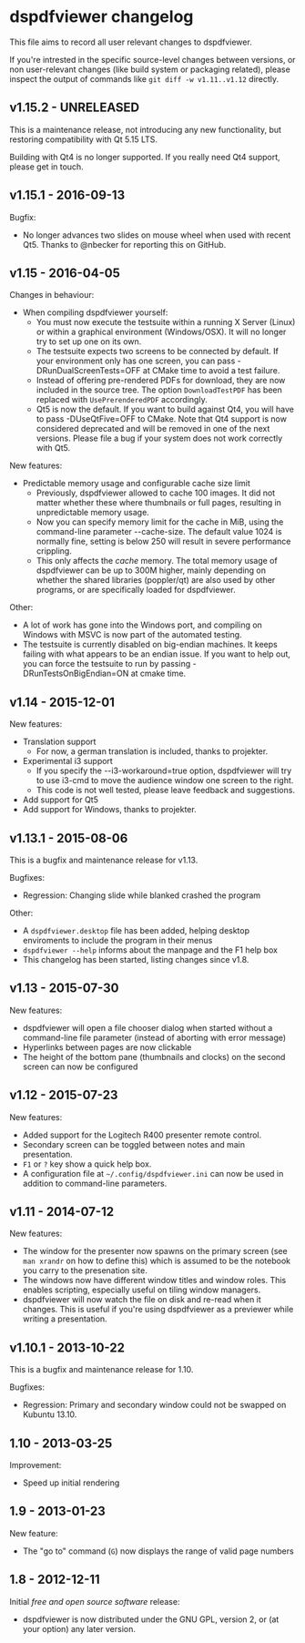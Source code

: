 dspdfviewer changelog
=====================

This file aims to record all user relevant changes to dspdfviewer.

If you're intrested in the specific source-level changes between versions,
or non user-relevant changes (like build system or packaging related), please
inspect the output of commands like `git diff -w v1.11..v1.12` directly.

v1.15.2 - UNRELEASED
--------------------

This is a maintenance release, not introducing any new functionality,
but restoring compatibility with Qt 5.15 LTS.

Building with Qt4 is no longer supported.  If you really need Qt4
support, please get in touch.


v1.15.1 - 2016-09-13
--------------------

Bugfix:

* No longer advances two slides on mouse wheel when
  used with recent Qt5.  Thanks to @nbecker for reporting
  this on GitHub.


v1.15 - 2016-04-05
------------------

Changes in behaviour:

* When compiling dspdfviewer yourself:
  * You must now execute the testsuite within a running X Server
    (Linux) or within a graphical environment (Windows/OSX).
    It will no longer try to set up one on its own.
  * The testsuite expects two screens to be connected by default.
    If your environment only has one screen, you can pass
    -DRunDualScreenTests=OFF at CMake time to avoid a test failure.
  * Instead of offering pre-rendered PDFs for download, they are now
    included in the source tree.  The option `DownloadTestPDF` has
    been replaced with `UsePrerenderedPDF` accordingly.
  * Qt5 is now the default.  If you want to build against Qt4,
    you will have to pass -DUseQtFive=OFF to CMake.
    Note that Qt4 support is now considered deprecated and will be
    removed in one of the next versions.  Please file a bug if your
    system does not work correctly with Qt5.

New features:

* Predictable memory usage and configurable cache size limit
  * Previously, dspdfviewer allowed to cache 100 images.  It did not
    matter whether these where thumbnails or full pages, resulting in
    unpredictable memory usage.
  * Now you can specify memory limit for the cache in MiB, using
    the command-line parameter --cache-size.  The default value 1024
    is normally fine, setting is below 250 will result in severe
    performance crippling.
  * This only affects the *cache* memory.  The total memory usage of
    dspdfviewer can be up to 300M higher, mainly depending on whether
    the shared libraries (poppler/qt) are also used by other programs,
    or are specifically loaded for dspdfviewer.

Other:

* A lot of work has gone into the Windows port, and compiling on
  Windows with MSVC is now part of the automated testing.
* The testsuite is currently disabled on big-endian machines.
  It keeps failing with what appears to be an endian issue.
  If you want to help out, you can force the testsuite to run
  by passing -DRunTestsOnBigEndian=ON at cmake time.


v1.14 - 2015-12-01
------------------

New features:

* Translation support
  * For now, a german translation is included, thanks to projekter.
* Experimental i3 support
  * If you specify the --i3-workaround=true option, dspdfviewer will try to
    use i3-cmd to move the audience window one screen to the right.
  * This code is not well tested, please leave feedback and suggestions.
* Add support for Qt5
* Add support for Windows, thanks to projekter.


v1.13.1 - 2015-08-06
--------------------

This is a bugfix and maintenance release for v1.13.

Bugfixes:

* Regression: Changing slide while blanked crashed the program

Other:

* A `dspdfviewer.desktop` file has been added, helping desktop enviroments
  to include the program in their menus
* `dspdfviewer --help` informs about the manpage and the F1 help box
* This changelog has been started, listing changes since v1.8.



v1.13 - 2015-07-30
------------------

New features:

* dspdfviewer will open a file chooser dialog when started without a
  command-line file parameter (instead of aborting with error message)
* Hyperlinks between pages are now clickable
* The height of the bottom pane (thumbnails and clocks) on the second
  screen can now be configured



v1.12 - 2015-07-23
------------------

New features:

* Added support for the Logitech R400 presenter remote control.
* Secondary screen can be toggled between notes and main presentation.
* `F1` or `?` key show a quick help box.
* A configuration file at `~/.config/dspdfviewer.ini` can now be
  used in addition to command-line parameters.



v1.11 - 2014-07-12
------------------

New features:

* The window for the presenter now spawns on the primary screen
  (see `man xrandr` on how to define this) which is assumed to be
  the notebook you carry to the presenation site.
* The windows now have different window titles and window roles.
  This enables scripting, especially useful on tiling window managers.
* dspdfviewer will now watch the file on disk and re-read when it changes.
  This is useful if you're using dspdfviewer as a previewer while
  writing a presentation.



v1.10.1 - 2013-10-22
--------------------

This is a bugfix and maintenance release for 1.10.

Bugfixes:

* Regression: Primary and secondary window could not be swapped on Kubuntu 13.10.



1.10 - 2013-03-25
-----------------

Improvement:

* Speed up initial rendering



1.9 - 2013-01-23
----------------

New feature:

* The "go to" command (`G`) now displays the range of valid page numbers



1.8 - 2012-12-11
----------------

Initial *free and open source software* release:

* dspdfviewer is now distributed under the GNU GPL, version 2, or
  (at your option) any later version.
